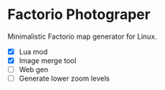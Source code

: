 # Factorio Photograper
Minimalistic Factorio map generator for Linux.

- [x] Lua mod
- [x] Image merge tool
- [ ] Web gen
- [ ] Generate lower zoom levels
